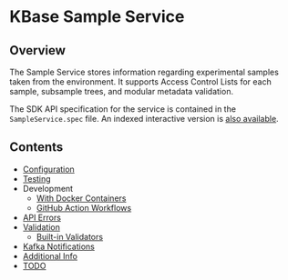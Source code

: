 # KBase Sample Service

## Overview

The Sample Service stores information regarding experimental samples taken from the environment.
It supports Access Control Lists for each sample, subsample trees, and modular metadata
validation.

The SDK API specification for the service is contained in the `SampleService.spec` file. An indexed interactive version is [also available](http://htmlpreview.github.io/?https://github.com/kbaseIncubator/sample_service/blob/master/SampleService.html).

## Contents

- [Configuration](./configuration.md)
- [Testing](./testing/index.md)
- Development
  - [With Docker Containers](./development/local-docker.md)
  - [GitHub Action Workflows](./development/github-action-workflow/index.md)
- [API Errors](./errors.md)
- [Validation](./validation.md)
  - [Built-in Validators](./built-in-validators.md)
- [Kafka Notifications](./kafka.md)
- [Additional Info](./additional.md)
- [TODO](./TODO.md)